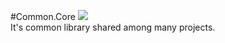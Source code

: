 #Common.Core <a href="http://teamcity/viewType.html?buildTypeId=btN&guest=1"><img src="http://13.92.184.77:86/app/rest/builds/buildType:(id:Common_Build)/statusIcon"/></a>
<br/>
It's common library shared among many projects. 

